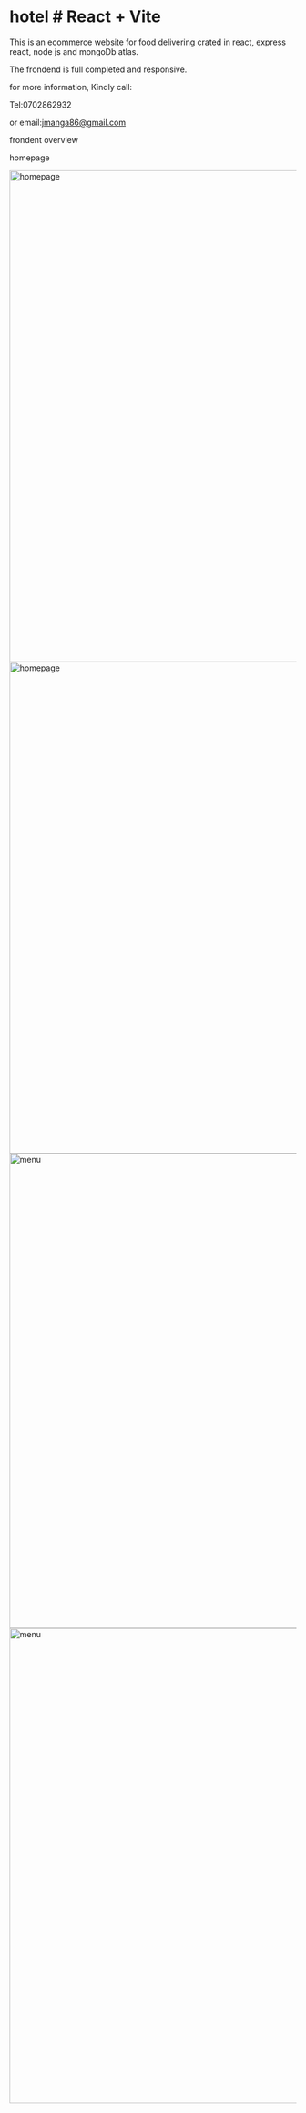 # hotel # React + Vite
This is an ecommerce website for food delivering crated in react, express react, node js and mongoDb atlas.

The frondend is full completed and responsive.

for more information, Kindly call:

Tel:0702862932

or email:jmanga86@gmail.com

frondent overview

homepage

<img width="863" alt="homepage" src="https://github.com/Mangah02/hotel/assets/99649198/ea93ebc8-d887-4b5c-bd80-2d5f80557441">
<img width="863" alt="homepage" src="https://github.com/Mangah02/hotel/assets/99649198/ea93ebc8-d887-4b5c-bd80-2d5f80557441">
<img width="834" alt="menu" src="https://github.com/Mangah02/hotel/assets/99649198/e5049daa-35ce-4db9-9453-2b46e3b52a02">
<img width="834" alt="menu" src="https://github.com/Mangah02/hotel/assets/99649198/e5049daa-35ce-4db9-9453-2b46e3b52a02">


